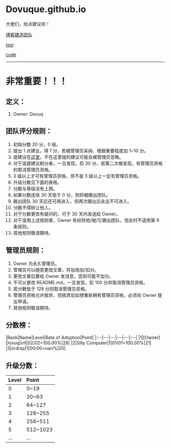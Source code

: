 # Dovuque.github.io

大佬们，给点建议呗！

[博客建造团队](https://www.github.com/dovuque/)

[test](https://dovuque.github.io/test/)

[code](https://dovuque.github.io/code/)

***

# 非常重要！！！

## 定义：

1. Owner: Dovuq

## 团队评分规则：

1. 初始分数 20 分，0 级。
2. 提出 1 点建议，得 1 分，若被管理员采纳，根据重要程度加 1~10 分。
3. 提建议在[这里](https://www.github.com/dovuque/dovuque.github.io/issues)，不在这里提的建议可能会被管理员忽略。
4. 对于滥提建议刷分者，一旦发现，扣 30 分，若第二次被发现，有管理员资格的取消管理员资格。
5. 3 级以上才可有管理员资格，但不是 3 级以上一定有管理员资格。
6. 升级分数见下面的表格。
7. 分数与等级没有上限。
8. 如果分数连续 30 天低于 0 分，则将被踢出团队。
9. 踢出团队 30 天后还可再进入，但再次踢出后永远不可进入。
10. 分数不得转让他人。
11. 对于分数更改有疑问的，可于 30 天内发送给 Owner。
12. 对于滥用上述规则者，Owner 有权将他/她/它踢出团队，但此时不适用第 9 条规则。
13. 其他规则敬请期待。 

## 管理员规则：

1. Owner 为永久管理员。
2. 管理员可以随意更改文章，并加倍加/扣分。
3. 更改文章后要给 Owner 发消息，否则可能不加分。
4. 不可以更改 README.md，一旦发现，扣 100 分并取消管理员资格。
5. 若分数低于 128 分则取消管理员资格。
6. 管理员资格允许放弃，但放弃后如想重新拥有管理员资格，必须向 Owner 提出申请。
7. 其他规则敬请期待。

## 分数榜：

|Rank|Name|Level|Rate of Adoption|Point|
|:--|:--|:--|:--|--:|:--|
|1|\[Owner\] Dovuq|inf|02/02=100.00%|26|
|2|Silly Computer|1|01/01=100.00%|21|
|3|xrdrsp|1|00/00=nan%|20|

## 升级分数：

|Level|Point|
|:--|:--|
|0|0~19|
|1|20~63|
|2|64~127|
|3|128~255|
|4|256~511|
|5|512~1023|
|...|...|
